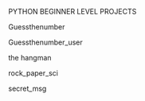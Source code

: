 <h> PYTHON BEGINNER LEVEL PROJECTS </h>
<p>Guessthenumber</p>
<p>Guessthenumber_user </p>
<p>the hangman</p>
<p>rock_paper_sci</p>
<p>secret_msg</p>

